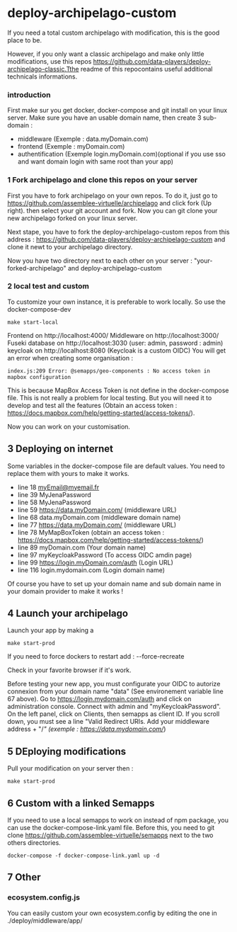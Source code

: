 # deploy-archipelago-custom

If you need a total custom archipelago with modification, this is the good place to be.

However, if you only want a classic archipelago and make only little modifications, use this repos https://github.com/data-players/deploy-archipelago-classic.Tthe readme of this repocontains useful additional technicals informations.

### introduction

First make sur you get docker, docker-compose and git install on your linux server.
Make sure you have an usable domain name, then create 3 sub-domain :
- middleware (Exemple : data.myDomain.com)
- frontend (Exemple : myDomain.com)
- authentification (Exemple login.myDomain.com)(optional if you use sso and want domain login with same root than your app)

### 1 Fork archipelago and clone this repos on your server

First you have to fork archipelago on your own repos. To do it, just go to https://github.com/assemblee-virtuelle/archipelago and click fork (Up right). then select your git account and fork.
Now you can git clone your new archipelago forked on your linux server.

Next stape, you have to fork the deploy-archipelago-custom repos from this address : https://github.com/data-players/deploy-archipelago-custom and clone it newt to your archipelago directory.

Now you have two directory next to each other on your server : "your-forked-archipelago" and deploy-archipelago-custom

### 2 local test and custom

To customize your own instance, it is preferable to work locally. So use the docker-compose-dev
```
make start-local
```
Frontend on http://localhost:4000/
Middleware on http://localhost:3000/
Fuseki database on http://localhost:3030 (user: admin, password : admin)
keycloak on http://localhost:8080 (Keycloak is a custom OIDC)
You will get an error when creating some organisation :
```
index.js:209 Error: @semapps/geo-components : No access token in mapbox configuration
```
This is because MapBox Access Token is not define in the docker-compose file. This is not really a problem for local testing.
But you will need it to develop and test all the features (Obtain an access token : https://docs.mapbox.com/help/getting-started/access-tokens/).

Now you can work on your customisation.

## 3 Deploying on internet

Some variables in the docker-compose file are default values. You need to replace them with yours to make it works.
- line 18 myEmail@myemail.fr
- line 39 MyJenaPassword
- line 58 MyJenaPassword
- line 59 https://data.myDomain.com/ (middleware URL)
- line 68 data.myDomain.com (middleware domain name)
- line 77 https://data.myDomain.com/ (middleware URL)
- line 78 MyMapBoxToken (obtain an access token : https://docs.mapbox.com/help/getting-started/access-tokens/)
- line 89 myDomain.com (Your domain name)
- line 97 myKeycloakPassword (To access OIDC amdin page)
- line 99 https://login.myDomain.com/auth (Login URL)
- line 116 login.mydomain.com (Login domain name)

Of course you have to set up your domain name and sub domain name in your domain provider to make it works !

## 4 Launch your archipelago

Launch your app by making a 

```
make start-prod
```

If you need to force dockers to restart add : --force-recreate

Check in your favorite browser if it's work.

Before testing your new app, you must configurate your OIDC to autorize connexion from your domain name "data" (See environement variable line 67 above).
Go to https://login.mydomain.com/auth and click on administration console. Connect with admin and "myKeycloakPassword".
On the left panel, click on Clients, then semapps as client ID.
If you scroll down, you must see a line "Valid Redirect URIs. Add your middleware address + "/*" (exemple : https://data.mydomain.com/*)

## 5 DEploying modifications

Pull your modification on your server then :
```
make start-prod
```

## 6 Custom with a linked Semapps

If you need to use a local semapps to work on instead of npm package, you can use the docker-compose-link.yaml file.
Before this, you need to git clone https://github.com/assemblee-virtuelle/semapps next to the two others directories.

```
docker-compose -f docker-compose-link.yaml up -d
```

## 7 Other

### ecosystem.config.js

You can easily custom your own ecosystem.config by editing the one in ./deploy/middleware/app/
